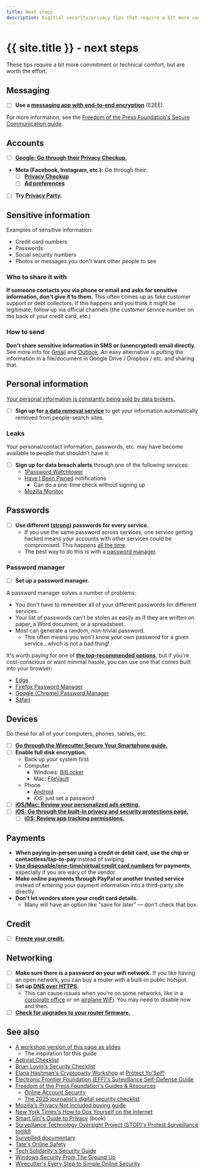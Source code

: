 ```yaml
---
title: Next steps
description: Digitial security/privacy tips that require a bit more commitment or technical comfort
---
```


# {{ site.title }} - next steps

These tips require a bit more commitment or technical comfort, but are worth the effort.

## Messaging

- [ ] **Use a [messaging app with end-to-end encryption](why-signal#comparison-of-messaging-options)** (E2EE).

For more information, see the [Freedom of the Press Foundation's Secure Communication guide](https://freedom.press/training/secure-communication/).

## Accounts

- [ ] [**Google: Go through their Privacy Checkup.**](https://myaccount.google.com/intro/privacycheckup)
- **Meta (Facebook, Instagram, etc.):** Go through their:
  - [ ] [**Privacy Checkup**](https://www.facebook.com/privacy/checkup/)
  - [ ] [**Ad preferences**](https://accountscenter.facebook.com/ads)
- [ ] **Try [Privacy Party](https://www.blockpartyapp.com/privacy-party/).**

## Sensitive information

Examples of sensitive information:

- Credit card numbers
- Passwords
- Social security numbers
- Photos or messages you don't want other people to see

### Who to share it with

**If someone contacts you via phone or email and asks for sensitive information, don't give it to them.** This often comes up as fake customer support or debt collectors. If this happens and you think it _might_ be legitimate, follow up via official channels (the customer service number on the back of your credit card, etc.)

### How to send

**Don't share sensitive information in SMS or (unencrypted) email directly.** See more info for [Gmail](https://support.google.com/mail/answer/6330403) and [Outlook](https://support.microsoft.com/en-us/office/encrypt-email-messages-373339cb-bf1a-4509-b296-802a39d801dc). An easy alternative is putting the information in a file/document in Google Drive / Dropbox / etc. and sharing that.

## Personal information

[Your personal information is constantly being sold by data brokers.](https://privacy.com/blog/what-are-data-brokers)

- [ ] **Sign up for [a data removal service](https://restoreprivacy.com/data-removal/best-data-removal-services/)** to get your information automatically removed from people-search sites.

### Leaks

Your personal/contact information, passwords, etc. may have become available to people that shouldn't have it.

- [ ] **Sign up for data breach alerts** through one of the following services:
  - [1Password Watchtower](https://watchtower.1password.com/)
  - [Have I Been Pwned](https://haveibeenpwned.com/) notifications
    - Can do a one-time check without signing up
  - [Mozilla Monitor](https://monitor.mozilla.org/)

## Passwords

- [ ] **Use different ([strong](#passwords)) passwords for every service.**
  - If you use the same password across services, one service getting hacked means your accounts with other services could be compromised. This happens [all the time](https://www.nytimes.com/interactive/2015/07/29/technology/personaltech/what-parts-of-your-information-have-been-exposed-to-hackers-quiz.html?_r=0).
  - The best way to do this is with a [password manager](#password-manager).

### Password manager

- [ ] **Set up a password manager.**

A password manager solves a number of problems:

- You don't have to remember all of your different passwords for different services.
- Your list of passwords can't be stolen as easily as if they are written on paper, a Word document, or a spreadsheet.
- Most can generate a random, non-trivial password.
  - This often means you won't know your own password for a given service...which is not a bad thing!

It's worth paying for one of [**the top-recommended options**](https://www.nytimes.com/wirecutter/reviews/best-password-managers/), but if you're cost-conscious or want minimal hassle, you can use one that comes built into your browser:

- [Edge](https://support.microsoft.com/en-us/topic/edit-your-passwords-in-microsoft-edge-38ef988f-5a65-4c6a-9db8-937995d3ae31)
- [Firefox Password Manager](https://support.mozilla.org/en-US/kb/password-manager-remember-delete-change-and-import)
- [Google (Chrome) Password Manager](https://passwords.google/)
- [Safari](https://support.apple.com/en-us/105115)

## Devices

Do these for all of your computers, phones, tablets, etc.

- [ ] [**Go through the Wirecutter Secure Your Smartphone guide.**](https://www.nytimes.com/wirecutter/guides/online-security-secure-your-smartphone/)
- [ ] **Enable full disk encryption.**
  - Back up your system first
  - Computer
    - Windows: [BitLocker](https://support.microsoft.com/en-us/windows/turn-on-device-encryption-0c453637-bc88-5f74-5105-741561aae838)
    - Mac: [FileVault](https://support.apple.com/en-us/HT204837)
  - Phone
    - [Android](https://www.howtogeek.com/141953/how-to-encrypt-your-android-phone-and-why-you-might-want-to/)
    - iOS: just set a password
- [ ] [**iOS/Mac: Review your personalized ads setting.**](https://support.apple.com/en-us/105131)
- [ ] [**iOS: Go through the built-in privacy and security protections page.**](https://support.apple.com/guide/iphone/use-built-in-privacy-and-security-protections-iph6e7d349d1/ios)
  - [ ] [**iOS: Review app tracking permissions.**](https://support.apple.com/guide/iphone/control-app-tracking-permissions-iph4f4cbd242/ios)

## Payments

- **When paying in-person using a credit or debit card, use the chip or contactless/tap-to-pay** instead of swiping.
- **[Use disposable/one-time/virtual credit card numbers](https://www.doctorofcredit.com/list-of-banks-which-offer-virtual-account-numbers/) for payments**, especially if you are wary of the vendor.
- **Make online payments through PayPal or another trusted service** instead of entering your payment information into a third-party site directly.
- **Don't let vendors store your credit card details.**
  - Many will have an option like "save for later" — don't check that box.

## Credit

- [ ] **[Freeze your credit.](https://www.forbes.com/advisor/credit-score/pros-and-cons-of-freezing-credit/)**

## Networking

- [ ] **Make sure there is a password on your wifi network.** If you like having an open network, you can buy a router with a built-in public hotspot.
- [ ] **Set up [DNS over HTTPS](https://www.cloudflare.com/learning/dns/dns-over-tls/).**
  - This can cause issues when you're on some networks, like in a [corporate office](https://superuser.com/questions/721725/why-cant-i-use-custom-dns-server-addresses-in-a-network) or on [airplane WiFi](https://nullthoughts.com/tech/2019/08/09/inflight-wifi-not-working-due-to-custom-dns-servers/). You may need to disable now and then.
- [ ] [**Check for upgrades to your router firmware.**](https://www.wikihow.com/Update-Router-Firmware)

## See also

- [A workshop version of this page as slides](https://docs.google.com/presentation/d/1JOz8X0cOL4Osn1nnFVRVmHfCRjg8hX6YtAw6oMFbtDo/edit)
  - The inspiration for this guide
- [Activist Checklist](https://activistchecklist.org/)
- [Brian Lovin's Security Checklist](https://brianlovin.com/security)
- [Elana Hashman's Cryptoparty Workshop](https://hashman.ca/encryption-workshop/) at [Protect Yo'Self!](https://www.eventbrite.com/e/protect-yoself-a-day-of-workshops-on-security-and-online-privacy-tickets-31114213450)
- [Electronic Frontier Foundation (EFF)'s Surevillance Self-Defense Guide](https://ssd.eff.org/)
- [Freedom of the Press Foundation's Guides & Resources](https://freedom.press/digisec/guides/)
  - [Online Account Security](https://freedom.press/training/online-account-security/)
  - [The 2025 journalist’s digital security checklist](https://freedom.press/digisec/blog/journalists-digital-security-checklist/)
- [Mozilla's Privacy Not Included buying guide](https://foundation.mozilla.org/en/privacynotincluded/)
- [New York Times's How to Dox Yourself on the Internet](https://open.nytimes.com/how-to-dox-yourself-on-the-internet-d2892b4c5954)
- [Smart Girl's Guide to Privacy](https://nostarch.com/smartgirlsguide) (book)
- [Surveillance Technology Oversight Project (STOP)'s Protest Surveillance toolkit](https://www.stopspying.org/protest)
- [Surveilled documentary](https://www.imdb.com/title/tt33813121/)
- [Tate's Online Safety](https://onlinesafety.substack.com/)
- [Tech Solidarity's Security Guide](https://techsolidarity.org/resources/basic_security.html)
- [Windows Security From The Ground Up](https://decentsecurity.com/#/securing-your-computer/)
- [Wirecutter's Every Step to Simple Online Security](https://www.nytimes.com/wirecutter/guides/simple-online-security/)
